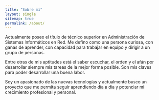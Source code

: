 ```yaml
---
title: "Sobre mí"
layout: single
sitemap: true
permalink: /about/
---
```


Actualmente poseo el título de técnico superior en Administración de Sistemas Informáticos en Red. Me defino como una persona curiosa, con ganas de aprender, con capacidad para trabajar en equipo y dirigir a un grupo de personas. 

Entre otras de mis aptitudes está el saber escuchar, el orden y el afán por desarrollar siempre mis tareas de la mejor forma posible. Son mis claves para poder desarrollar una buena labor. 

Soy un apasionado de las nuevas tecnologías y actualmente busco un proyecto que me permita seguir aprendiendo día a día y potenciar mi crecimiento profesional y personal.